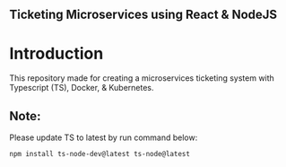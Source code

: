 ## Ticketing Microservices using React & NodeJS

# Introduction
This repository made for creating a microservices ticketing system with Typescript (TS), Docker, & Kubernetes.

Note:
-----
Please update TS to latest by run command below:

`npm install ts-node-dev@latest ts-node@latest`